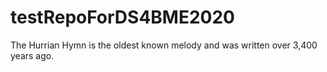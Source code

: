 # testRepoForDS4BME2020
The Hurrian Hymn is the oldest known melody and was written over 3,400 years ago.
